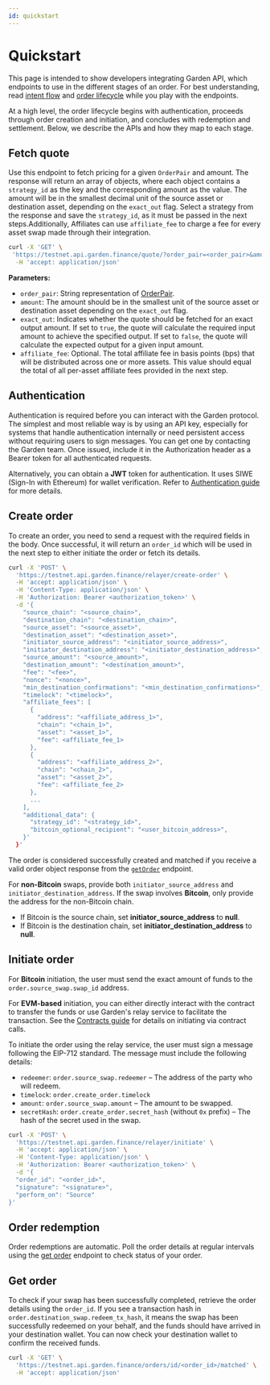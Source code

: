 ```yaml
---
id: quickstart
---
```


# Quickstart

This page is intended to show developers integrating Garden API, which endpoints to use in the different stages of an order. For best understanding, read [intent flow](../../home/fundamentals/how-it-works/IntentFlow.md) and [order lifecycle](../core/OrderLifecycle.md) while you play with the endpoints.

At a high level, the order lifecycle begins with authentication, proceeds through order creation and initiation, and concludes with redemption and settlement. Below, we describe the APIs and how they map to each stage.

## Fetch quote

Use this endpoint to fetch pricing for a given `OrderPair` and amount. The response will return an array of objects, where each object contains a `strategy_id` as the key and the corresponding amount as the value. The amount will be in the smallest decimal unit of the source asset or destination asset, depending on the `exact_out` flag. Select a strategy from the response and save the `strategy_id`, as it must be passed in the next steps.Additionally, Affiliates can use `affiliate_fee` to charge a fee for every asset swap made through their integration.

```bash
curl -X 'GET' \
 'https://testnet.api.garden.finance/quote/?order_pair=<order_pair>&amount=<amount>&exact_out=<true/false>&affiliate_fee=<affiliate_fee_in_bps>' \
  -H 'accept: application/json'
```

**Parameters:**

- `order_pair`: String representation of [OrderPair](../sdk/Enumerations.md#orderpair).
- `amount`: The amount should be in the smallest unit of the source asset or destination asset depending on the `exact_out` flag.
- `exact_out`: Indicates whether the quote should be fetched for an exact output amount. If set to `true`, the quote will calculate the required input amount to achieve the specified output. If set to `false`, the quote will calculate the expected output for a given input amount.
- `affiliate_fee`: Optional. The total affiliate fee in basis points (bps) that will be distributed across one or more assets. This value should equal the total of all per-asset affiliate fees provided in the next step.

## Authentication

Authentication is required before you can interact with the Garden protocol. The simplest and most reliable way is by using an API key, especially for systems that handle authentication internally or need persistent access without requiring users to sign messages. You can get one by contacting the Garden team. Once issued, include it in the Authorization header as a Bearer token for all authenticated requests.

Alternatively, you can obtain a **JWT** token for authentication. It uses SIWE (Sign-In with Ethereum) for wallet verification. Refer to [Authentication guide](../sdk/Authentication.md) for more details.


## Create order

To create an order, you need to send a request with the required fields in the body. Once successful, it will return an `order_id` which will be used in the next step to either initiate the order or fetch its details. 


```bash
curl -X 'POST' \
  'https://testnet.api.garden.finance/relayer/create-order' \
  -H 'accept: application/json' \
  -H 'Content-Type: application/json' \
  -H 'Authorization: Bearer <authorization_token>' \
  -d '{
    "source_chain": "<source_chain>",
    "destination_chain": "<destination_chain>",
    "source_asset": "<source_asset>",
    "destination_asset": "<destination_asset>",
    "initiator_source_address": "<initiator_source_address>",
    "initiator_destination_address": "<initiator_destination_address>",
    "source_amount": "<source_amount>",
    "destination_amount": "<destination_amount>",
    "fee": "<fee>",
    "nonce": "<nonce>",
    "min_destination_confirmations": "<min_destination_confirmations>",
    "timelock": "<timelock>",
    "affiliate_fees": [
      {
        "address": "<affiliate_address_1>",
        "chain": "<chain_1>",
        "asset": "<asset_1>",
        "fee": <affiliate_fee_1>
      },
      {
        "address": "<affiliate_address_2>",
        "chain": "<chain_2>",
        "asset": "<asset_2>",
        "fee": <affiliate_fee_2>
      },
      ...
    ],
    "additional_data": {
      "strategy_id": "<strategy_id>",
      "bitcoin_optional_recipient": "<user_bitcoin_address>",
    }'
  }'
```
The order is considered successfully created and matched if you receive a valid order object response from the [`getOrder`](#get-order) endpoint.

For **non-Bitcoin** swaps, provide both `initiator_source_address` and `initiator_destination_address`. If the swap involves **Bitcoin**, only provide the address for the non-Bitcoin chain.
 - If Bitcoin is the source chain, set **initiator_source_address** to **null**.
 - If Bitcoin is the destination chain, set **initiator_destination_address** to **null**.

## Initiate order

For **Bitcoin** initiation, the user must send the exact amount of funds to the `order.source_swap.swap_id` address.

For **EVM-based** initiation, you can either directly interact with the contract to transfer the funds or use Garden's relay service to facilitate the transaction. See the [Contracts guide](../contracts/HTLCEVM.md) for details on initiating via contract calls.

To initiate the order using the relay service, the user must sign a message following the EIP-712 standard. The message must include the following details:

- `redeemer`: `order.source_swap.redeemer` – The address of the party who will redeem.
- `timelock`: `order.create_order.timelock`
- `amount`: `order.source_swap.amount` – The amount to be swapped.
- `secretHash`: `order.create_order.secret_hash` (without `0x` prefix) – The hash of the secret used in the swap.

```bash
curl -X 'POST' \
  'https://testnet.api.garden.finance/relayer/initiate' \
  -H 'accept: application/json' \
  -H 'Content-Type: application/json' \
  -H 'Authorization: Bearer <authorization_token>' \
  -d '{
  "order_id": "<order_id>",
  "signature": "<signature>",
  "perform_on": "Source"
}'
```

## Order redemption

Order redemptions are automatic. Poll the order details at regular intervals using the [get order](#get-order) endpoint to check status of your order.

## Get order

To check if your swap has been successfully completed, retrieve the order details using the `order_id`.
If you see a transaction hash in `order.destination_swap.redeem_tx_hash`, it means the swap has been successfully redeemed on your behalf, and the funds should have arrived in your destination wallet. You can now check your destination wallet to confirm the received funds.

```bash
curl -X 'GET' \
  'https://testnet.api.garden.finance/orders/id/<order_id>/matched' \
  -H 'accept: application/json'
```